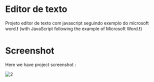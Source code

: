 # Editor de texto

Projeto editor de texto com javascript seguindo exemplo do microsoft word.❗️
(with JavaScript following the example of Microsoft Word.❗️)

# Screenshot
Here we have project screenshot :


![2](https://github.com/ThalesHenriq/Projetos_html_css_js/assets/125931825/236b83f0-17b9-487d-b45f-fe015114af1b)
